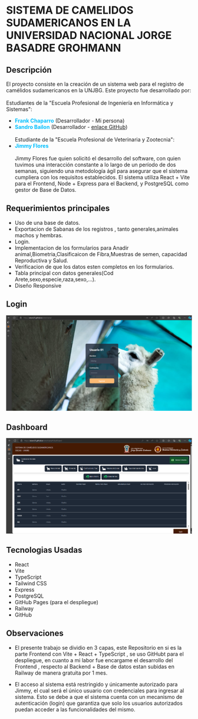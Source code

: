 
# SISTEMA DE CAMELIDOS SUDAMERICANOS EN LA UNIVERSIDAD NACIONAL JORGE BASADRE GROHMANN

## Descripción
El proyecto consiste en la creación de un sistema web para el registro de camélidos sudamericanos en la UNJBG. Este proyecto fue desarrollado por: 
<br></br>
Estudiantes de la "Escuela Profesional de Ingeniería en Informática y Sistemas":
- **<span style="color: #00BFFF">Frank Chaparro</span>**  (Desarrollador - Mi persona)
- **<span style="color: #00BFFF">Sandro Bailon</span>**   (Desarrollador - [enlace GitHub](https://github.com/m4wi))<br></br>
Estudiante de la "Escuela Profesional de Veterinaria y Zootecnia":
- **<span style="color: #00BFFF">Jimmy Flores</span>**<br></br>
Jimmy Flores fue quien solicitó el desarrollo del software, con quien tuvimos una interacción constante a lo largo de un período de dos semanas, siguiendo una metodología ágil para asegurar que el sistema cumpliera con los requisitos establecidos. El sistema utiliza React + Vite para el Frontend, Node + Express para el Backend, y PostgreSQL como gestor de Base de Datos.

## Requerimientos principales
  - Uso de una base de datos.
  - Exportacion de Sabanas de los registros , tanto generales,animales machos y hembras.
  - Login.
  - Implementacion de los formularios para Anadir animal,Biometria,Clasificaicon de Fibra,Muestras de semen, capacidad Reproductiva y Salud.
  - Verificacion de que los datos esten completos en los formularios.
  - Tabla principal con datos generales(Cod Arete,sexo,especie,raza,sexo,...).
  - Diseño Responsive

## Login
<p align="center">
  <a href="https://github.com/AtunN25/veterinaria">
    <img src="src/assets/login.png" alt="Veterinaria" width="800"/>
  </a>
</p>

## Dashboard
<p align="center">
  <a href="https://github.com/AtunN25/veterinaria">
    <img src="src/assets/dashboard.png" alt="Veterinaria" width="800"/>
  </a>
</p>

## Tecnologias Usadas
  - React 
  - Vite
  - TypeScript
  - Tailwind CSS
  - Express
  - PostgreSQL
  - GitHub Pages (para el despliegue)
  - Railway
  - GitHub

## Observaciones
  - El presente trabajo se dividio en 3 capas, este Repositorio en si es la parte Frontend con Vite + React + TypeScript , se uso GitHubt para el despliegue, en cuanto a mi labor fue encargame el desarrollo del Frontend , respecto al Backend + Base de datos estan subidas en Railway de manera gratuita por 1 mes.
    
  - El acceso al sistema está restringido y únicamente autorizado para Jimmy, el cual será el único usuario con credenciales para ingresar al sistema. Esto se debe a que el sistema cuenta con un mecanismo de autenticación (login) que garantiza que solo los usuarios autorizados puedan acceder a las funcionalidades del mismo.

